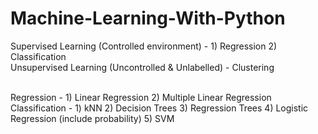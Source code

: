 # Machine-Learning-With-Python

Supervised Learning (Controlled environment) - 1) Regression   <span /> 2) Classification  <br />
Unsupervised Learning (Uncontrolled & Unlabelled) - Clustering <br /> <br />

Regression - 1) Linear Regression    <span /> 2) Multiple Linear Regression <br />
Classification - 1) kNN    2) Decision Trees   <span /> 3) Regression Trees   <span /> 4) Logistic Regression (include probability)  <span />  5) SVM <br />
